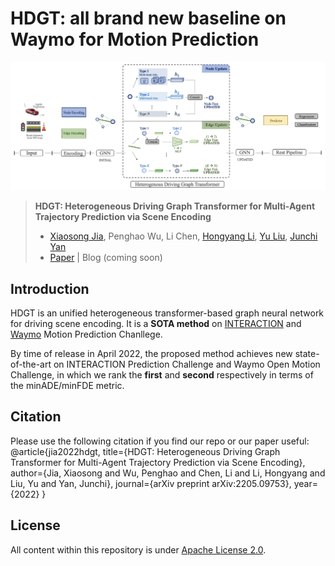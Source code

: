 # HDGT: all brand new baseline on Waymo for Motion Prediction
![pipeline](hdgt.PNG)  



> **HDGT: Heterogeneous Driving Graph Transformer for Multi-Agent Trajectory Prediction via Scene Encoding**
> - [Xiaosong Jia](https://jiaxiaosong1002.github.io/), Penghao Wu, Li Chen, [Hongyang Li](https://lihongyang.info/), [Yu Liu](https://liuyu.us/), [Junchi Yan](https://thinklab.sjtu.edu.cn/)
> - [Paper](http://arxiv.org/abs/2205.09753) | Blog (coming soon)

## Introduction

HDGT is an unified heterogeneous transformer-based graph neural network for driving scene encoding. It is a **SOTA method** on [INTERACTION](http://challenge.interaction-dataset.com/leader-board) and [Waymo](https://waymo.com/open/challenges/2021/motion-prediction/) Motion Prediction Chanllege.

By time of release in April 2022, the proposed method achieves new state-of-the-art on INTERACTION Prediction Challenge and Waymo Open Motion Challenge, in which we rank the **first** and **second** respectively in terms of the minADE/minFDE metric. 

## Citation

Please use the following citation if you find our repo or our paper useful:
@article{jia2022hdgt,
  title={HDGT: Heterogeneous Driving Graph Transformer for Multi-Agent Trajectory Prediction via Scene Encoding},
  author={Jia, Xiaosong and Wu, Penghao and Chen, Li and Li, Hongyang and Liu, Yu and Yan, Junchi},
  journal={arXiv preprint arXiv:2205.09753},
  year={2022}
}  

## License
  All content within this repository is under [Apache License 2.0](https://www.apache.org/licenses/LICENSE-2.0).
